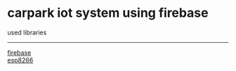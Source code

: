 # carpark iot system using firebase

used libraries
<hr>
<a href ="https://github.com/FirebaseExtended/firebase-arduino"> firebase </a><br>
<a href ="https://github.com/esp8266/Arduino/releases"> esp8266 </a>
